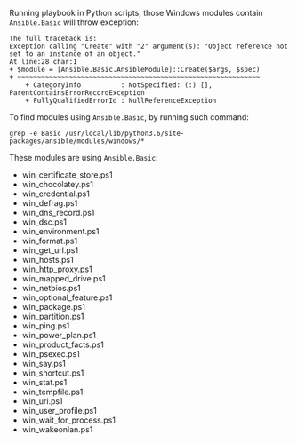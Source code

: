 Running playbook in Python scripts, those Windows modules contain `Ansible.Basic` will throw exception:

```
The full traceback is:
Exception calling "Create" with "2" argument(s): "Object reference not set to an instance of an object."
At line:28 char:1
+ $module = [Ansible.Basic.AnsibleModule]::Create($args, $spec)
+ ~~~~~~~~~~~~~~~~~~~~~~~~~~~~~~~~~~~~~~~~~~~~~~~~~~~~~~~~~~~~~
    + CategoryInfo          : NotSpecified: (:) [], ParentContainsErrorRecordException
    + FullyQualifiedErrorId : NullReferenceException
```

To find modules using `Ansible.Basic`, by running such command:

```
grep -e Basic /usr/local/lib/python3.6/site-packages/ansible/modules/windows/*
```
These modules are using `Ansible.Basic`:

- win_certificate_store.ps1
- win_chocolatey.ps1
- win_credential.ps1
- win_defrag.ps1
- win_dns_record.ps1
- win_dsc.ps1
- win_environment.ps1
- win_format.ps1
- win_get_url.ps1
- win_hosts.ps1
- win_http_proxy.ps1
- win_mapped_drive.ps1
- win_netbios.ps1
- win_optional_feature.ps1
- win_package.ps1
- win_partition.ps1
- win_ping.ps1
- win_power_plan.ps1
- win_product_facts.ps1
- win_psexec.ps1
- win_say.ps1
- win_shortcut.ps1
- win_stat.ps1
- win_tempfile.ps1
- win_uri.ps1
- win_user_profile.ps1
- win_wait_for_process.ps1
- win_wakeonlan.ps1
